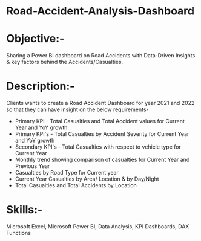 # Road-Accident-Analysis-Dashboard
# Objective:-
Sharing a Power BI dashboard on Road Accidents with Data-Driven Insights &amp; key factors behind the Accidents/Casualties.
# Description:-
Clients wants to create a Road Accident Dashboard for year 2021 and 2022 so that they can have insight on the below requirements-
* Primary KPI - Total Casualties and Total Accident values for Current Year and YoY growth
* Primary KPI's - Total Casualties by Accident Severity for Current Year and YoY growth
* Secondary KPI's - Total Casualties with respect to vehicle type for Current Year
* Monthly trend showing comparison of casualties for Current Year and Previous Year
* Casualties by Road Type for Current year
* Current Year Casualties by Area/ Location & by Day/Night
* Total Casualties and Total Accidents by Location
# Skills:-
Microsoft Excel, Microsoft Power BI, Data Analysis, KPI Dashboards, DAX Functions
